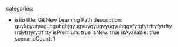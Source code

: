 categories:
  - istio
title: Git New Learning Path
description: guykgyutyuguhguhghjgyugvuygyugvyugyuhggvfytgfytrftyfytrfty rrdytrtyrytrf tty
isPremium: true
isNew: true
isAvailable: true
scenarioCount: 1